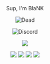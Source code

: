 <div align="center">Sup, I'm BlaNK</div>
<p align="center"> <img src="https://komarev.com/ghpvc/?username=BlaNKtext" alt="Dead"/> </p>

<p align="center"> <img src="https://lanyard-profile-readme.vercel.app/api/754477506660139040" alt="Discord"/><p align="center">
<img align="center" src="https://github-readme-stats.vercel.app/api/top-langs/?username=BlaNKtext&count_private=true&show_icons=true&theme=tokyonight&hide_border&layout=compact"/>
  <p align="center">
<img src="https://img.shields.io/badge/Node.JS-black?style=for-the-badge&logo=node.js">
<img src="https://img.shields.io/badge/-HTML5-black?style=for-the-badge&logo=HTML5"/>
<img src="https://img.shields.io/badge/CSS-black?style=for-the-badge&logo=css3&logoColor=#1572B6"/>
<img src="https://img.shields.io/badge/Javascript-black?style=for-the-badge&logo=javascript"/>
   <p/>
